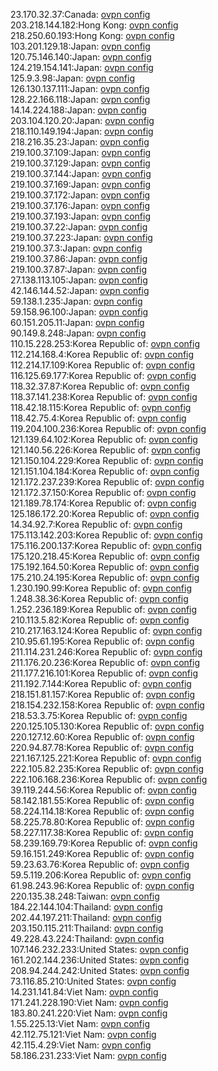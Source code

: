 23.170.32.37:Canada: [ovpn config](vpn/23_170_32_37.ovpn)  
203.218.144.182:Hong Kong: [ovpn config](vpn/203_218_144_182.ovpn)  
218.250.60.193:Hong Kong: [ovpn config](vpn/218_250_60_193.ovpn)  
103.201.129.18:Japan: [ovpn config](vpn/103_201_129_18.ovpn)  
120.75.146.140:Japan: [ovpn config](vpn/120_75_146_140.ovpn)  
124.219.154.141:Japan: [ovpn config](vpn/124_219_154_141.ovpn)  
125.9.3.98:Japan: [ovpn config](vpn/125_9_3_98.ovpn)  
126.130.137.111:Japan: [ovpn config](vpn/126_130_137_111.ovpn)  
128.22.166.118:Japan: [ovpn config](vpn/128_22_166_118.ovpn)  
14.14.224.188:Japan: [ovpn config](vpn/14_14_224_188.ovpn)  
203.104.120.20:Japan: [ovpn config](vpn/203_104_120_20.ovpn)  
218.110.149.194:Japan: [ovpn config](vpn/218_110_149_194.ovpn)  
218.216.35.23:Japan: [ovpn config](vpn/218_216_35_23.ovpn)  
219.100.37.109:Japan: [ovpn config](vpn/219_100_37_109.ovpn)  
219.100.37.129:Japan: [ovpn config](vpn/219_100_37_129.ovpn)  
219.100.37.144:Japan: [ovpn config](vpn/219_100_37_144.ovpn)  
219.100.37.169:Japan: [ovpn config](vpn/219_100_37_169.ovpn)  
219.100.37.172:Japan: [ovpn config](vpn/219_100_37_172.ovpn)  
219.100.37.176:Japan: [ovpn config](vpn/219_100_37_176.ovpn)  
219.100.37.193:Japan: [ovpn config](vpn/219_100_37_193.ovpn)  
219.100.37.22:Japan: [ovpn config](vpn/219_100_37_22.ovpn)  
219.100.37.223:Japan: [ovpn config](vpn/219_100_37_223.ovpn)  
219.100.37.3:Japan: [ovpn config](vpn/219_100_37_3.ovpn)  
219.100.37.86:Japan: [ovpn config](vpn/219_100_37_86.ovpn)  
219.100.37.87:Japan: [ovpn config](vpn/219_100_37_87.ovpn)  
27.138.113.105:Japan: [ovpn config](vpn/27_138_113_105.ovpn)  
42.146.144.52:Japan: [ovpn config](vpn/42_146_144_52.ovpn)  
59.138.1.235:Japan: [ovpn config](vpn/59_138_1_235.ovpn)  
59.158.96.100:Japan: [ovpn config](vpn/59_158_96_100.ovpn)  
60.151.205.11:Japan: [ovpn config](vpn/60_151_205_11.ovpn)  
90.149.8.248:Japan: [ovpn config](vpn/90_149_8_248.ovpn)  
110.15.228.253:Korea Republic of: [ovpn config](vpn/110_15_228_253.ovpn)  
112.214.168.4:Korea Republic of: [ovpn config](vpn/112_214_168_4.ovpn)  
112.214.17.109:Korea Republic of: [ovpn config](vpn/112_214_17_109.ovpn)  
116.125.69.177:Korea Republic of: [ovpn config](vpn/116_125_69_177.ovpn)  
118.32.37.87:Korea Republic of: [ovpn config](vpn/118_32_37_87.ovpn)  
118.37.141.238:Korea Republic of: [ovpn config](vpn/118_37_141_238.ovpn)  
118.42.18.115:Korea Republic of: [ovpn config](vpn/118_42_18_115.ovpn)  
118.42.75.4:Korea Republic of: [ovpn config](vpn/118_42_75_4.ovpn)  
119.204.100.236:Korea Republic of: [ovpn config](vpn/119_204_100_236.ovpn)  
121.139.64.102:Korea Republic of: [ovpn config](vpn/121_139_64_102.ovpn)  
121.140.56.226:Korea Republic of: [ovpn config](vpn/121_140_56_226.ovpn)  
121.150.104.229:Korea Republic of: [ovpn config](vpn/121_150_104_229.ovpn)  
121.151.104.184:Korea Republic of: [ovpn config](vpn/121_151_104_184.ovpn)  
121.172.237.239:Korea Republic of: [ovpn config](vpn/121_172_237_239.ovpn)  
121.172.37.150:Korea Republic of: [ovpn config](vpn/121_172_37_150.ovpn)  
121.189.78.174:Korea Republic of: [ovpn config](vpn/121_189_78_174.ovpn)  
125.186.172.20:Korea Republic of: [ovpn config](vpn/125_186_172_20.ovpn)  
14.34.92.7:Korea Republic of: [ovpn config](vpn/14_34_92_7.ovpn)  
175.113.142.203:Korea Republic of: [ovpn config](vpn/175_113_142_203.ovpn)  
175.116.200.137:Korea Republic of: [ovpn config](vpn/175_116_200_137.ovpn)  
175.120.218.45:Korea Republic of: [ovpn config](vpn/175_120_218_45.ovpn)  
175.192.164.50:Korea Republic of: [ovpn config](vpn/175_192_164_50.ovpn)  
175.210.24.195:Korea Republic of: [ovpn config](vpn/175_210_24_195.ovpn)  
1.230.190.99:Korea Republic of: [ovpn config](vpn/1_230_190_99.ovpn)  
1.248.38.36:Korea Republic of: [ovpn config](vpn/1_248_38_36.ovpn)  
1.252.236.189:Korea Republic of: [ovpn config](vpn/1_252_236_189.ovpn)  
210.113.5.82:Korea Republic of: [ovpn config](vpn/210_113_5_82.ovpn)  
210.217.163.124:Korea Republic of: [ovpn config](vpn/210_217_163_124.ovpn)  
210.95.61.195:Korea Republic of: [ovpn config](vpn/210_95_61_195.ovpn)  
211.114.231.246:Korea Republic of: [ovpn config](vpn/211_114_231_246.ovpn)  
211.176.20.236:Korea Republic of: [ovpn config](vpn/211_176_20_236.ovpn)  
211.177.216.101:Korea Republic of: [ovpn config](vpn/211_177_216_101.ovpn)  
211.192.7.144:Korea Republic of: [ovpn config](vpn/211_192_7_144.ovpn)  
218.151.81.157:Korea Republic of: [ovpn config](vpn/218_151_81_157.ovpn)  
218.154.232.158:Korea Republic of: [ovpn config](vpn/218_154_232_158.ovpn)  
218.53.3.75:Korea Republic of: [ovpn config](vpn/218_53_3_75.ovpn)  
220.125.105.130:Korea Republic of: [ovpn config](vpn/220_125_105_130.ovpn)  
220.127.12.60:Korea Republic of: [ovpn config](vpn/220_127_12_60.ovpn)  
220.94.87.78:Korea Republic of: [ovpn config](vpn/220_94_87_78.ovpn)  
221.167.125.221:Korea Republic of: [ovpn config](vpn/221_167_125_221.ovpn)  
222.105.82.235:Korea Republic of: [ovpn config](vpn/222_105_82_235.ovpn)  
222.106.168.236:Korea Republic of: [ovpn config](vpn/222_106_168_236.ovpn)  
39.119.244.56:Korea Republic of: [ovpn config](vpn/39_119_244_56.ovpn)  
58.142.181.55:Korea Republic of: [ovpn config](vpn/58_142_181_55.ovpn)  
58.224.114.18:Korea Republic of: [ovpn config](vpn/58_224_114_18.ovpn)  
58.225.78.80:Korea Republic of: [ovpn config](vpn/58_225_78_80.ovpn)  
58.227.117.38:Korea Republic of: [ovpn config](vpn/58_227_117_38.ovpn)  
58.239.169.79:Korea Republic of: [ovpn config](vpn/58_239_169_79.ovpn)  
59.16.151.249:Korea Republic of: [ovpn config](vpn/59_16_151_249.ovpn)  
59.23.63.76:Korea Republic of: [ovpn config](vpn/59_23_63_76.ovpn)  
59.5.119.206:Korea Republic of: [ovpn config](vpn/59_5_119_206.ovpn)  
61.98.243.96:Korea Republic of: [ovpn config](vpn/61_98_243_96.ovpn)  
220.135.38.248:Taiwan: [ovpn config](vpn/220_135_38_248.ovpn)  
184.22.144.104:Thailand: [ovpn config](vpn/184_22_144_104.ovpn)  
202.44.197.211:Thailand: [ovpn config](vpn/202_44_197_211.ovpn)  
203.150.115.211:Thailand: [ovpn config](vpn/203_150_115_211.ovpn)  
49.228.43.224:Thailand: [ovpn config](vpn/49_228_43_224.ovpn)  
107.146.232.233:United States: [ovpn config](vpn/107_146_232_233.ovpn)  
161.202.144.236:United States: [ovpn config](vpn/161_202_144_236.ovpn)  
208.94.244.242:United States: [ovpn config](vpn/208_94_244_242.ovpn)  
73.116.85.210:United States: [ovpn config](vpn/73_116_85_210.ovpn)  
14.231.141.84:Viet Nam: [ovpn config](vpn/14_231_141_84.ovpn)  
171.241.228.190:Viet Nam: [ovpn config](vpn/171_241_228_190.ovpn)  
183.80.241.220:Viet Nam: [ovpn config](vpn/183_80_241_220.ovpn)  
1.55.225.13:Viet Nam: [ovpn config](vpn/1_55_225_13.ovpn)  
42.112.75.121:Viet Nam: [ovpn config](vpn/42_112_75_121.ovpn)  
42.115.4.29:Viet Nam: [ovpn config](vpn/42_115_4_29.ovpn)  
58.186.231.233:Viet Nam: [ovpn config](vpn/58_186_231_233.ovpn)  
